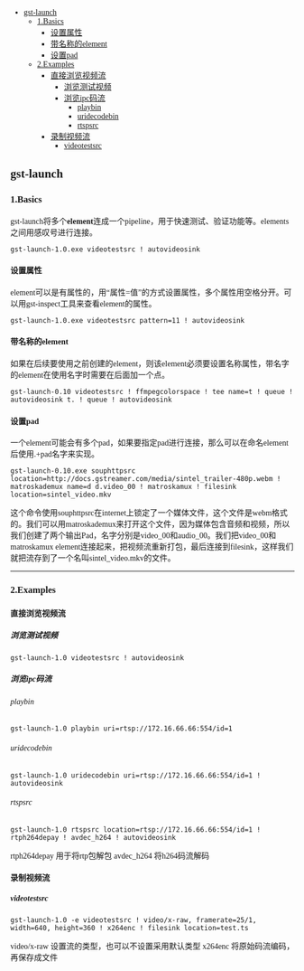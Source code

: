 
<font face="微软雅黑">

<!-- @import "[TOC]" {cmd="toc" depthFrom=1 depthTo=6 orderedList=false} -->
<!-- code_chunk_output -->

* [gst-launch](#gst-launch)
	* [1.Basics](#1basics)
		* [设置属性](#设置属性)
		* [带名称的element](#带名称的element)
		* [设置pad](#设置pad)
	* [2.Examples](#2examples)
		* [直接浏览视频流](#直接浏览视频流)
			* [浏览测试视频](#浏览测试视频)
			* [浏览ipc码流](#浏览ipc码流)
				* [playbin](#playbin)
				* [uridecodebin](#uridecodebin)
				* [rtspsrc](#rtspsrc)
		* [录制视频流](#录制视频流)
			* [videotestsrc](#videotestsrc)

<!-- /code_chunk_output -->

## gst-launch
### 1.Basics
gst-launch将多个**element**连成一个pipeline，用于快速测试、验证功能等。elements之间用感叹号进行连接。
```
gst-launch-1.0.exe videotestsrc ! autovideosink
```

#### 设置属性
element可以是有属性的，用“属性=值”的方式设置属性，多个属性用空格分开。可以用gst-inspect工具来查看element的属性。
```
gst-launch-1.0.exe videotestsrc pattern=11 ! autovideosink
```

#### 带名称的element
如果在后续要使用之前创建的element，则该element必须要设置名称属性，带名字的element在使用名字时需要在后面加一个点。
```
gst-launch-0.10 videotestsrc ! ffmpegcolorspace ! tee name=t ! queue ! autovideosink t. ! queue ! autovideosink  
```

#### 设置pad
一个element可能会有多个pad，如果要指定pad进行连接，那么可以在命名element后使用.+pad名字来实现。
```
gst-launch-0.10.exe souphttpsrc location=http://docs.gstreamer.com/media/sintel_trailer-480p.webm ! matroskademux name=d d.video_00 ! matroskamux ! filesink location=sintel_video.mkv  
```
这个命令使用souphttpsrc在internet上锁定了一个媒体文件，这个文件是webm格式的。我们可以用matroskademux来打开这个文件，因为媒体包含音频和视频，所以我们创建了两个输出Pad，名字分别是video_00和audio_00。我们把video_00和matroskamux element连接起来，把视频流重新打包，最后连接到filesink，这样我们就把流存到了一个名叫sintel_video.mkv的文件。

----------------
### 2.Examples
#### 直接浏览视频流
##### 浏览测试视频
```
gst-launch-1.0 videotestsrc ! autovideosink
```
##### 浏览ipc码流
###### playbin
```
gst-launch-1.0 playbin uri=rtsp://172.16.66.66:554/id=1
```
###### uridecodebin
```
gst-launch-1.0 uridecodebin uri=rtsp://172.16.66.66:554/id=1 ! autovideosink
```
###### rtspsrc
```
gst-launch-1.0 rtspsrc location=rtsp://172.16.66.66:554/id=1 ! rtph264depay ! avdec_h264 ! autovideosink
```
rtph264depay 用于将rtp包解包
avdec_h264 将h264码流解码

#### 录制视频流
##### videotestsrc
```
gst-launch-1.0 -e videotestsrc ! video/x-raw, framerate=25/1, width=640, height=360 ! x264enc ! filesink location=test.ts
```
video/x-raw 设置流的类型，也可以不设置采用默认类型
x264enc 将原始码流编码，再保存成文件